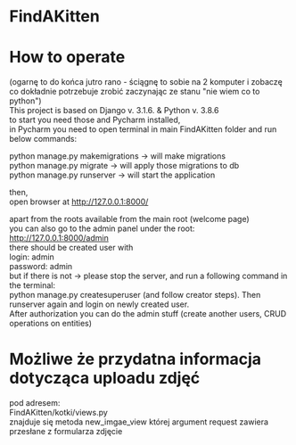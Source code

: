 # FindAKitten

# How to operate  
(ogarnę to do końca jutro rano - ściągnę to sobie na 2 komputer i zobaczę co dokładnie potrzebuje zrobić zaczynając ze stanu "nie wiem co to python")  
This project is based on  Django v. 3.1.6. & Python v. 3.8.6  
to start you need those and Pycharm installed,   
in Pycharm you need to open terminal in  main FindAKitten folder and run below commands:  
  
python manage.py makemigrations   -> will make migrations    
python manage.py migrate          -> will apply those migrations to db  
python manage.py runserver        -> will start the application  
  
then,  
open browser at http://127.0.0.1:8000/  
  
apart from the roots available from the main root (welcome page)  
you can also go to the admin panel under the root:  
http://127.0.0.1:8000/admin   
there should be created user with  
login: admin  
password: admin   
but if there is not -> please stop the server, and run a following command in the terminal:  
python manage.py createsuperuser   (and follow creator steps). Then runserver again and login on newly created user.  
After authorization you can do the admin stuff (create another users, CRUD operations on entities)  

# Możliwe że przydatna informacja dotycząca uploadu zdjęć  
pod adresem:  
FindAKitten/kotki/views.py   
znajduje się metoda new_imgae_view której argument request zawiera przesłane z formularza zdjęcie
